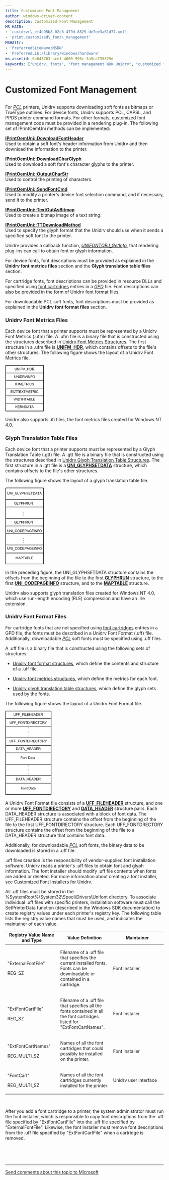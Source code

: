 ```yaml
---
title: Customized Font Management
author: windows-driver-content
description: Customized Font Management
MS-HAID:
- 'custdrvr\_ef4b95b8-02c8-479d-8829-de7ee3a61d77.xml'
- 'print.customized\_font\_management'
MSHAttr:
- 'PreferredSiteName:MSDN'
- 'PreferredLib:/library/windows/hardware'
ms.assetid: 6e643703-ace1-4660-990c-3a9ca735829d
keywords: ["Unidrv, fonts", "font management WDK Unidrv", "customized font management WDK Unidrv", ".ufm files", "UFM files", ".gtt files", "GTT files", ".uff files", "UFF files", "device fonts WDK Unidrv", "cartridge fonts WDK Unidrv", "downloadable PCL soft fonts WDK Unidrv", "PCL soft fonts WDK Unidrv", "Unidrv WDK print"]
---
```


# Customized Font Management


## <a href="" id="ddk-customized-font-management-gg"></a>


For [*PCL*](https://msdn.microsoft.com/library/windows/hardware/ff556325#wdkgloss-pcl) printers, Unidrv supports downloading soft fonts as bitmaps or TrueType outlines. For device fonts, Unidrv supports PCL, CAPSL, and PPDS printer command formats. For other formats, customized font management code must be provided in a rendering plug-in. The following set of IPrintOemUni methods can be implemented:

<a href="" id="iprintoemuni--downloadfontheader"></a>[**IPrintOemUni::DownloadFontHeader**](https://msdn.microsoft.com/library/windows/hardware/ff554242)  
Used to obtain a soft font's header information from Unidrv and then download the information to the printer.

<a href="" id="iprintoemuni--downloadcharglyph"></a>[**IPrintOemUni::DownloadCharGlyph**](https://msdn.microsoft.com/library/windows/hardware/ff554241)  
Used to download a soft font's character glyphs to the printer.

<a href="" id="iprintoemuni--outputcharstr"></a>[**IPrintOemUni::OutputCharStr**](https://msdn.microsoft.com/library/windows/hardware/ff554267)  
Used to control the printing of characters.

<a href="" id="iprintoemuni--sendfontcmd"></a>[**IPrintOemUni::SendFontCmd**](https://msdn.microsoft.com/library/windows/hardware/ff554274)  
Used to modify a printer's device font selection command, and if necessary, send it to the printer.

<a href="" id="iprintoemuni--textoutasbitmap"></a>[**IPrintOemUni::TextOutAsBitmap**](https://msdn.microsoft.com/library/windows/hardware/ff554277)  
Used to create a bitmap image of a text string.

<a href="" id="iprintoemuni--ttdownloadmethod"></a>[**IPrintOemUni::TTDownloadMethod**](https://msdn.microsoft.com/library/windows/hardware/ff554279)  
Used to specify the glyph format that the Unidrv should use when it sends a specified soft font to the printer.

Unidrv provides a callback function, [*UNIFONTOBJ\_GetInfo*](https://msdn.microsoft.com/library/windows/hardware/ff563594), that rendering plug-ins can call to obtain font or glyph information.

For device fonts, font descriptions must be provided as explained in the **Unidrv font metrics files** section and the **Glyph translation table files** section.

For cartridge fonts, font descriptions can be provided in resource DLLs and specified using [font cartridges](font-cartridges.md) entries in a [*GPD*](https://msdn.microsoft.com/library/windows/hardware/ff556283#wdkgloss-generic-printer-description--gpd-) file. Font descriptions can also be provided in the form of Unidrv font format files.

For downloadable PCL soft fonts, font descriptions must be provided as explained in the **Unidrv font format files** section.

### <a href="" id="ddk-unidrv-font-metrics-files-gg"></a>Unidrv Font Metrics Files

Each device font that a printer supports must be represented by a Unidrv Font Metrics (.ufm) file. A .ufm file is a binary file that is constructed using the structures described in [Unidrv Font Metrics Structures](https://msdn.microsoft.com/library/windows/hardware/ff563547). The first structure in a .ufm file is [**UNIFM\_HDR**](https://msdn.microsoft.com/library/windows/hardware/ff563587), which contains offsets to the file's other structures. The following figure shows the layout of a Unidrv Font Metrics file.

![diagram illustrating the layout of a unidrv font metrics file](images/ufm.png)

Unidrv also supports .ifi files, the font metrics files created for Windows NT 4.0.

### <a href="" id="ddk-glyph-translation-table-files-gg"></a>Glyph Translation Table Files

Each device font that a printer supports must be represented by a Glyph Translation Table (.gtt) file. A .gtt file is a binary file that is constructed using the structures described in [Unidrv Glyph Translation Table Structures](https://msdn.microsoft.com/library/windows/hardware/ff563549). The first structure in a .gtt file is a [**UNI\_GLYPHSETDATA**](https://msdn.microsoft.com/library/windows/hardware/ff563597) structure, which contains offsets to the file's other structures.

The following figure shows the layout of a glyph translation table file.

![diagram illustrating the layout of a glyph translation table file](images/gtt.png)

In the preceding figure, the UNI\_GLYPHSETDATA structure contains the offsets from the beginning of the file to the first [**GLYPHRUN**](https://msdn.microsoft.com/library/windows/hardware/ff550544) structure, to the first [**UNI\_CODEPAGEINFO**](https://msdn.microsoft.com/library/windows/hardware/ff563596) structure, and to the [**MAPTABLE**](https://msdn.microsoft.com/library/windows/hardware/ff556509) structure.

Unidrv also supports glyph translation files created for Windows NT 4.0, which use run-length encoding (RLE) compression and have an .rle extension.

### <a href="" id="ddk-unidrv-font-format-files-gg"></a>Unidrv Font Format Files

For cartridge fonts that are not specified using [font cartridges](font-cartridges.md) entries in a GPD file, the fonts must be described in a Unidrv Font Format (.uff) file. Additionally, downloadable [*PCL*](https://msdn.microsoft.com/library/windows/hardware/ff556325#wdkgloss-pcl) soft fonts must be specified using .uff files.

A .uff file is a binary file that is constructed using the following sets of structures:

-   [Unidrv font format structures](https://msdn.microsoft.com/library/windows/hardware/ff562892), which define the contents and structure of a .uff file.

-   [Unidrv font metrics structures](https://msdn.microsoft.com/library/windows/hardware/ff563547), which define the metrics for each font.

-   [Unidrv glyph translation table structures](https://msdn.microsoft.com/library/windows/hardware/ff563549), which define the glyph sets used by the fonts.

The following figure shows the layout of a Unidrv Font Format file.

![diagram illustrating the layout of a unidrv font format file](images/uff.png)

A Unidrv Font Format file consists of a [**UFF\_FILEHEADER**](https://msdn.microsoft.com/library/windows/hardware/ff562862) structure, and one or more [**UFF\_FONTDIRECTORY**](https://msdn.microsoft.com/library/windows/hardware/ff562866) and [**DATA\_HEADER**](https://msdn.microsoft.com/library/windows/hardware/ff547364) structure pairs. Each DATA\_HEADER structure is associated with a block of font data. The UFF\_FILEHEADER structure contains the offset from the beginning of the file to the first UFF\_FONTDIRECTORY structure. Each UFF\_FONTDRECTORY structure contains the offset from the beginning of the file to a DATA\_HEADER structure that contains font data.

Additionally, for downloadable [*PCL*](https://msdn.microsoft.com/library/windows/hardware/ff556325#wdkgloss-pcl) soft fonts, the binary data to be downloaded is stored in a .uff file.

.uff files creation is the responsibility of vendor-supplied font installation software. Unidrv reads a printer's .uff files to obtain font and glyph information. The font installer should modify .uff file contents when fonts are added or deleted. For more information about creating a font installer, see [Customized Font Installers for Unidrv](customized-font-installers-for-unidrv.md).

All .uff files must be stored in the %SystemRoot%\\System32\\Spool\\Drivers\\Unifont directory. To associate individual .uff files with specific printers, installation software must call the SetPrinterData function (described in the Windows SDK documentation) to create registry values under each printer's registry key. The following table lists the registry value names that must be used, and indicates the maintainer of each value.

<table>
<colgroup>
<col width="33%" />
<col width="33%" />
<col width="33%" />
</colgroup>
<thead>
<tr class="header">
<th>Registry Value Name and Type</th>
<th>Value Definition</th>
<th>Maintainer</th>
</tr>
</thead>
<tbody>
<tr class="odd">
<td><p>&quot;ExternalFontFile&quot;</p>
<p>REG_SZ</p></td>
<td><p>Filename of a .uff file that specifies the current installed fonts. Fonts can be downloadable or contained in a cartridge.</p></td>
<td><p>Font Installer</p></td>
</tr>
<tr class="even">
<td><p>&quot;ExtFontCartFile&quot;</p>
<p>REG_SZ</p></td>
<td><p>Filename of a .uff file that specifies all the fonts contained in all the font cartridges listed for &quot;ExtFontCartNames&quot;.</p></td>
<td><p>Font Installer</p></td>
</tr>
<tr class="odd">
<td><p>&quot;ExtFontCartNames&quot;</p>
<p>REG_MULTI_SZ</p></td>
<td><p>Names of all the font cartridges that could possibly be installed on the printer.</p></td>
<td><p>Font Installer</p></td>
</tr>
<tr class="even">
<td><p>&quot;FontCart&quot;</p>
<p>REG_MULTI_SZ</p></td>
<td><p>Names of all the font cartridges currently installed for the printer.</p></td>
<td><p>Unidrv user interface</p></td>
</tr>
</tbody>
</table>

 

After you add a font cartridge to a printer, the system administrator must run the font installer, which is responsible to copy font descriptions from the .uff file specified by "ExtFontCartFile" into the .uff file specified by "ExternalFontFile". Likewise, the font installer must remove font descriptions from the .uff file specified by "ExtFontCartFile" when a cartridge is removed.

 

 


--------------------
[Send comments about this topic to Microsoft](mailto:wsddocfb@microsoft.com?subject=Documentation%20feedback%20%5Bprint\print%5D:%20Customized%20Font%20Management%20%20RELEASE:%20%289/1/2016%29&body=%0A%0APRIVACY%20STATEMENT%0A%0AWe%20use%20your%20feedback%20to%20improve%20the%20documentation.%20We%20don't%20use%20your%20email%20address%20for%20any%20other%20purpose,%20and%20we'll%20remove%20your%20email%20address%20from%20our%20system%20after%20the%20issue%20that%20you're%20reporting%20is%20fixed.%20While%20we're%20working%20to%20fix%20this%20issue,%20we%20might%20send%20you%20an%20email%20message%20to%20ask%20for%20more%20info.%20Later,%20we%20might%20also%20send%20you%20an%20email%20message%20to%20let%20you%20know%20that%20we've%20addressed%20your%20feedback.%0A%0AFor%20more%20info%20about%20Microsoft's%20privacy%20policy,%20see%20http://privacy.microsoft.com/default.aspx. "Send comments about this topic to Microsoft")


